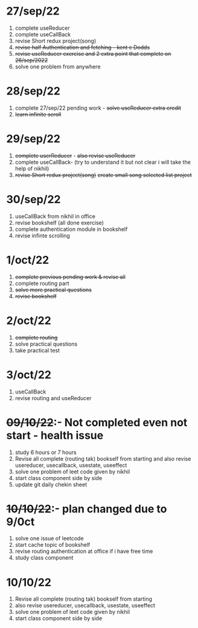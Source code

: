 # 27/sep/22

1. complete useReducer
2. complete useCallBack 
3. revise Short redux project(song)
4. <del>revise half Authentication and fetching - kent c Dodds</del>
5. <del>revise useReducer exercise and 2 extra point  that complete on 26/sep/2022</del>
6. solve one problem from anywhere  


# 28/sep/22

1. complete 27/sep/22 pending work - <del>solve useReducer extra credit</del> 
2. <del>learn infinite scroll</del>

# 29/sep/22

1. <del>complete userReducer</del>  - <del>also revise useReducer</del>
2. complete useCallBack- (try to understand it but not clear i will take the help of nikhil)
3. <del>revise Short redux project(song)</del>
   <del> create small song selected list project</del>

# 30/sep/22

1. useCallBack from nikhil in office 
2. revise bookshelf (all done exercise)
3. complete authentication module in bookshelf 
4. revise infinte scrolling

# 1/oct/22

1. <del>complete previous pending work & revise all</del>
2. complete routing part
3. <del>solve more practical questions</del>
4. <del>revise bookshelf</del>

# 2/oct/22

1. <del>complete routing </del>
2. solve practical questions
3. take practical test 

# 3/oct/22
1. useCallBack
2. revise routing and useReducer

# <del> 09/10/22</del>:- Not completed even not start - health issue 
1. study 6 hours or 7 hours 
2. Revise all complete (routing tak) bookself from starting and also revise usereducer, usecallback, usestate, useeffect
3. solve one problem of leet code given by nikhil
4. start class component side by side
5. update git daily chekin sheet 
          
# <del> 10/10/22</del>:- plan changed due to 9/0ct
1. solve one issue of leetcode
2. start cache topic of bookshelf 
3. revise routing authentication at office if i have free time
4. study class component

# 10/10/22 
1. Revise all complete (routing tak) bookself from starting 
2. also revise usereducer, usecallback, usestate, useeffect
3. solve one problem of leet code given by nikhil
4. start class component side by side

 
